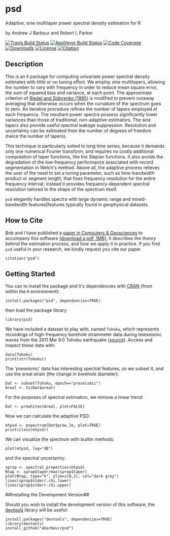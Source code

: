 # psd 

Adaptive, sine multitaper power spectral density estimation for R

by Andrew J Barbour and Robert L Parker

[![Travis Build Status](https://travis-ci.org/abarbour/psd.svg?branch=master)](https://travis-ci.org/abarbour/psd) [![AppVeyor Build Status](https://ci.appveyor.com/api/projects/status/github/abarbour/psd?branch=master&svg=true)](https://ci.appveyor.com/project/abarbour/psd) [![Code Coverage](https://codecov.io/github/abarbour/psd/coverage.svg?branch=master)](https://codecov.io/github/abarbour/psd?branch=master)  [![Downloads](https://cranlogs.r-pkg.org/badges/psd)](https://www.r-pkg.org/pkg/psd) [![License](https://img.shields.io/badge/license-GPL-lightgrey.svg)](https://www.gnu.org/licenses/gpl-2.0.html) [![Citation](https://img.shields.io/badge/published-CAGEO-red.svg)](https://doi.org/10.1016/j.cageo.2013.09.015)

## Description

This is an `R`
package for computing univariate power spectral density
estimates with little or no tuning effort.
We employ sine multitapers, allowing the number to vary with frequency
in order to reduce mean square error, the sum of squared bias and
variance, at each point.  The approximate criterion of
[Riedel and Sidorenko (1995)](http://dx.doi.org/10.1109/78.365298)
is modified to prevent runaway averaging that otherwise occurs when
the curvature of the spectrum goes to zero.  An iterative procedure
refines the number of tapers employed at each frequency.  The resultant
power spectra possess significantly lower variances 
than those of traditional, non-adaptive estimators.  The sine tapers also provide
useful spectral leakage suppression.  Resolution and uncertainty can
be estimated from the number of degrees of freedom (twice the number
of tapers).

This technique is particularly suited to long time series, because
it demands only one numerical Fourier transform, and requires no
costly additional computation of taper functions, like the Slepian
functions.  It also avoids the degradation of the low-frequency
performance associated with record segmentation 
in Welch's method.
Above all, the adaptive process relieves the user of the need to set
a tuning parameter, such as time-bandwidth product or segment length,
that fixes frequency resolution for the entire frequency interval; instead
it provides frequency-dependent spectral resolution tailored to the
shape of the spectrum itself.

`psd` elegantly handles
spectra with large dynamic range and mixed-bandwidth features|features
typically found in geophysical datasets.  

## How to Cite

Bob and I have published a 
[paper in Computers & Geosciences][1]
to accompany this software [(download a pdf, 1MB)][pdf]; it describes the theory behind
the estimation process, and how we apply it in practice.
If you find `psd` useful in your research, we kindly request
you cite our paper.


    citation("psd")


## Getting Started

You can to install the package and it's dependencies
with [CRAN](http://cran.r-project.org/web/packages/psd/)
(from within the `R` environment):

    install.packages("psd", dependencies=TRUE)

then load the package library

    library(psd)

We have included a dataset to play with, named `Tohoku`, which represents
recordings of
high-frequency borehole strainmeter data during
teleseismic waves from the 2011 Mw 9.0 Tohoku 
earthquake ([source](http://goo.gl/Gx7Ww)).
Access and inspect these data with:

    data(Tohoku)
    print(str(Tohoku))

The 'preseismic' data has interesting spectral features, so we
subset it, and use the areal strain (the change in borehole
diameter):

    Dat <- subset(Tohoku, epoch=="preseismic")
    Areal <- ts(Dat$areal)

For the purposes of spectral estimation, we remove a linear trend:

    Dat <- prewhiten(Areal, plot=FALSE)

Now we can calculate the adaptive PSD:

    mtpsd <- pspectrum(Dat$prew_lm, plot=TRUE)
    print(class(mtpsd))

We can visualize the spectrum with builtin methods:

    plot(mtpsd, log="dB")

and the spectral uncertainty:

    sprop <- spectral_properties(mtpsd)
    Ntap <- sprop$taper/max(sprop$taper)
    plot(Ntap, type="h", ylim=c(0,2), col="dark grey") 
    lines(sprop$stderr.chi.lower)
    lines(sprop$stderr.chi.upper)

##Installing the Development Version##

Should you wish to install the development version
of this software, the [devtools][2] library
will be useful:

    install.packages("devtools", dependencies=TRUE)
    library(devtools)
    install_github("abarbour/psd")

[1]: http://dx.doi.org/10.1016/j.cageo.2013.09.015
[2]: http://cran.r-project.org/web/packages/devtools
[pdf]: https://github.com/abarbour/psd/raw/master/paper/2014.barbour_parker.official.CAGEO3272.pdf
